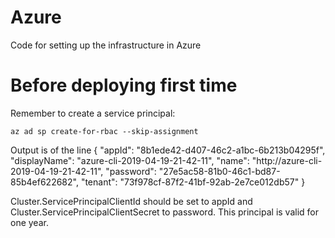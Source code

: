 # Azure
Code for setting up the infrastructure in Azure

# Before deploying first time
Remember to create a service principal:

	az ad sp create-for-rbac --skip-assignment

Output is of the line
	{
	  "appId": "8b1ede42-d407-46c2-a1bc-6b213b04295f",
	  "displayName": "azure-cli-2019-04-19-21-42-11",
	  "name": "http://azure-cli-2019-04-19-21-42-11",
	  "password": "27e5ac58-81b0-46c1-bd87-85b4ef622682",
	  "tenant": "73f978cf-87f2-41bf-92ab-2e7ce012db57"
	}

Cluster.ServicePrincipalClientId should be set to appId and Cluster.ServicePrincipalClientSecret to password. This principal is valid for one year.